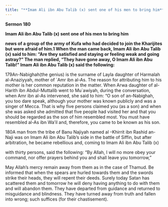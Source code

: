 ```yaml
---
title: "**Imam Ali ibn Abu Talib (x) sent one of his men to bring him**" 
---
```

**Sermon 180**

**Imam Ali ibn Abu Talib \(x\) sent one of his men to bring him**

**news of a group of the army of Kufa who had decided to join the Kharijites but were afraid of him\.1 When the man came back, Imam Ali ibn Abu Talib \(x\) said to him: “Are they satisfied and staying or feeling weak and going astray?” The man replied, “They have gone away, O Imam Ali ibn Abu Talib\!” Imam Ali ibn Abu Talib \(x\) said the following:**

179An\-Nabighah\(the genius\) is the surname of Layla daughter of Harmalah al\-Anaziyyah, mother of \`Amr ibn al\-As\. The reason for attributing him to his mother is her common reputation in the matter\. When Arwa daughter of al\-Harith ibn Abdul\-Muttalib went to Mu\`awiyah, during the conversation, when Amr ibn al\-As intervened, she said to him: “O son of an\-Nabighah, you too dare speak, although your mother was known publicly and was a singer of Mecca\. That is why five persons claimed you \(as a son\) and when she was asked she admitted that five people had visited her and that you should be regarded as the son of him resembled most\. You must have resembled al\-As ibn Wa’il and, therefore, you came to be known as his son\.

180A man from the tribe of Banu Najiyah named al \-Khirrit ibn Rashid an\-Naji was on Imam Ali ibn Abu Talib’s side in the battle of Siffin, but after arbitration, he became rebellious and, coming to Imam Ali ibn Abu Talib \(x\)

with thirty persons, said the following: “By Allah, I will no more obey your command, nor offer prayers behind you and shall leave you tomorrow,”

<a id="page618"></a>May Allah’s mercy remain away from them as in the case of Thamud\. Be informed that when the spears are hurled towards them and the swords strike their heads, they will repent their deeds\. Surely today Satan has scattered them and tomorrow he will deny having anything to do with them and will abandon them\. They have departed from guidance and returned to misguidance and blindness\. They have turned away from truth and fallen into wrong; such suffices \(for their chastisement\)\.

